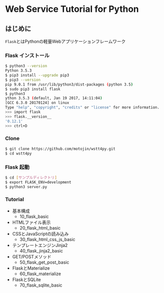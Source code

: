 # Web Service Tutorial for Python


## はじめに

`Flask`とはPythonの軽量Webアプリケーションフレームワーク


### Flask インストール

```bash
$ python3 --version
Python 3.5.3
$ pip3 install --upgrade pip3
$ pip3 --version
pip 9.0.1 from /usr/lib/python3/dist-packages (python 3.5)
$ sudo pip3 install flask
$ python3
ython 3.5.3 (default, Jan 19 2017, 14:11:04)
[GCC 6.3.0 20170124] on linux
Type "help", "copyright", "credits" or "license" for more information.
>>> import flask
>>> flask.__version__
'0.12.1'
>>> ctrl+D
```


### Clone

```bash
$ git clone https://github.com/motojin/wstt4py.git
$ cd wstt4py
```

### Flask 起動

```bash
$ cd [サンプルディレクトリ]
$ export FLASK_ENV=development
$ python3 server.py
```

### Tutorial

* 基本構成
  * 10_flask_basic
* HTMLファイル表示
  * 20_flask_html_basic
* CSSとJavaScriptの読み込み
  * 30_flask_html_css_js_basic
* テンプレートエンジンJinja2
  * 40_flask_jinja2_basic
* GET/POSTメソッド
  * 50_flask_get_post_basic
* FlaskとMaterialize
  * 60_flask_materialize
* FlaskとSQLite
  * 70_flask_sqlite_basic

